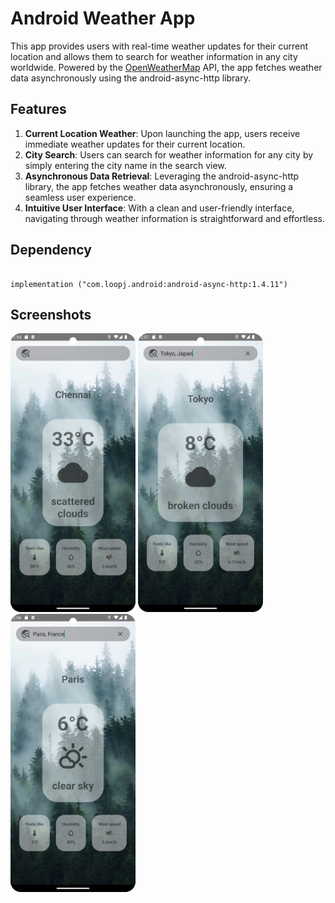 
# Android Weather App
This app provides users with real-time weather updates for their current location and allows them to search for weather information in any city worldwide. Powered by the  [OpenWeatherMap](https://openweathermap.org/) API, the app fetches weather data asynchronously using the android-async-http library.

## Features
1. **Current Location Weather**: Upon launching the app, users receive immediate weather updates for their current location.
2. **City Search**: Users can search for weather information for any city by simply entering the city name in the search view.
3. **Asynchronous Data Retrieval**: Leveraging the android-async-http library, the app fetches weather data asynchronously, ensuring a seamless user experience.
4. **Intuitive User Interface**: With a clean and user-friendly interface, navigating through weather information is straightforward and effortless.
   
## Dependency

```

implementation ("com.loopj.android:android-async-http:1.4.11")

```

 ## Screenshots

 <img src="app/src/main/res/drawable/screenshot_01.png" width="200" /> <img src="app/src/main/res/drawable/screenshot_02.png" width="200" />  <img src="app/src/main/res/drawable/screenshot_03.png" width="200" /> 
